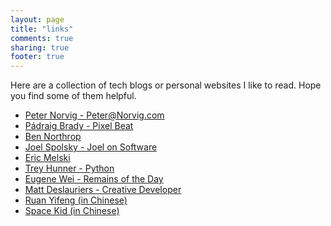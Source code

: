 ```yaml
---
layout: page
title: "links"
comments: true
sharing: true
footer: true
---
```


Here are a collection of tech blogs or personal websites I like to read. 
Hope you find some of them helpful.

- [Peter Norvig - Peter@Norvig.com](http://norvig.com/)
- [Pádraig Brady - Pixel Beat](http://www.pixelbeat.org/)
- [Ben Northrop](http://www.bennorthrop.com/)
- [Joel Spolsky - Joel on Software](https://www.joelonsoftware.com/)
- [Eric Melski](https://blog.melski.net/)
- [Trey Hunner - Python](http://treyhunner.com/)
- [Eugene Wei - Remains of the Day](http://www.eugenewei.com/)
- [Matt Deslauriers - Creative Developer](https://mattdesl.svbtle.com/)
- [Ruan Yifeng (in Chinese)](http://www.ruanyifeng.com/blog/)
- [Space Kid (in Chinese)](https://spacekid.me/)

